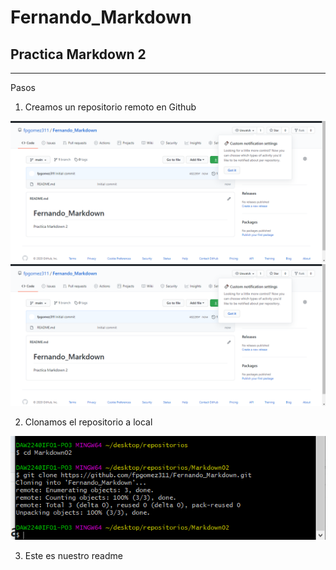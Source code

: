# Fernando_Markdown
## Practica Markdown 2

***

Pasos 

1. Creamos un repositorio remoto en Github

![Paso1](Imagenes/Imagen1.png)
![Paso1.2](Imagenes/Imagen2.png)

2. Clonamos el repositorio a local

![Paso2](Imagenes/Imagen3.png)

3. Este es nuestro readme

